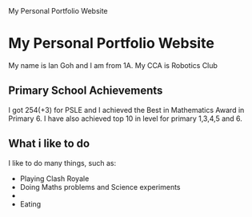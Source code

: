 <!DOCTYPE html>
<html>
  <head>My Personal Portfolio Website</head>
  <body>
    <h1>My Personal Portfolio Website</h1>
    <p>My name is Ian Goh and I am from 1A. My CCA is Robotics Club</p>
    <h2>Primary School Achievements</h2>
    <p>I got 254(+3) for PSLE and I achieved the Best in Mathematics Award in Primary 6. I have also achieved top 10 in level for primary 1,3,4,5 and 6.</p>
    <h2>What i like to do</h2>
    <p>I like to do many things, such as:</p>
    <ul>
      <li>Playing Clash Royale</li>
      <li>Doing Maths problems and Science experiments<li>
      <li>Eating</li>
    </ul>
      </body>

</html>
